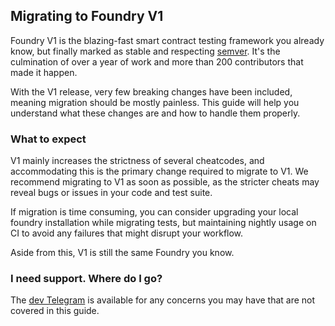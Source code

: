 ## Migrating to Foundry V1

Foundry V1 is the blazing-fast smart contract testing framework you already know, but finally marked as stable and respecting [semver](https://semver.org/). It's the culmination of over a year of work and more than 200 contributors that made it happen.

With the V1 release, very few breaking changes have been included, meaning migration should be mostly painless. This guide will help you understand what these changes are and how to handle them properly.

### What to expect

V1 mainly increases the strictness of several cheatcodes, and accommodating this is the primary change required to migrate to V1. We recommend migrating to V1 as soon as possible, as the stricter cheats may reveal bugs or issues in your code and test suite. 

If migration is time consuming, you can consider upgrading your local foundry installation while migrating tests, but maintaining nightly usage on CI to avoid any failures that might disrupt your workflow.

Aside from this, V1 is still the same Foundry you know.

### I need support. Where do I go?

The [dev Telegram](https://t.me/foundry_rs) is available for any concerns you may have that are not covered in this guide.